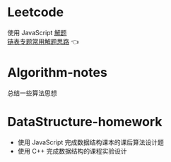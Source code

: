 # Leetcode
使用 JavaScript [解题](https://leetcode-cn.com/problemset/all/)   
[链表专题常用解题思路](http://blog.dangosky.com/2019/05/10/Leetcode%EF%BC%9A%E5%88%B7%E5%AE%8C31%E9%81%93%E9%93%BE%E8%A1%A8%E9%A2%98%E7%9A%84%E4%B8%80%E7%82%B9%E6%80%BB%E7%BB%93/) 👈

# Algorithm-notes
总结一些算法思想

# DataStructure-homework
+ 使用 JavaScript 完成数据结构课本的课后算法设计题
+ 使用 C++ 完成数据结构的课程实验设计
